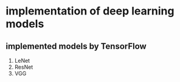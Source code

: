 # implementation of deep learning models


## implemented models by TensorFlow

1. LeNet
2. ResNet
3. VGG